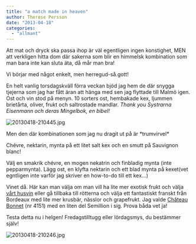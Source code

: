 ```yaml
---
title: "a match made in heaven"
author: Therese Persson
date: "2013-04-18"
categories: 
  - "allmant"
---
```


Att mat och dryck ska passa ihop är väl egentligen ingen konstighet, MEN att verkligen hitta dom där sakerna som blir en himmelsk kombination som man bara inte kan sluta äta, då mår man bra!

Vi börjar med något enkelt, men herregud-så.gott!

En helt vanlig torsdagskväll förra veckan bjöd jag hem de där snygga tjejerna som jag har fått äran att hänga med sen jag flyttade till Malmö igen. Ost och vin stod på menyn. 10 sorters ost, hembakade kex, ljummen brietårta, oliver, frukt och saltrostade mandlar. _Thank you Systrarna Eisenmann och deras Mingelbok, en bibel!_

![20130418-210445.jpg](/static/img/20130418-210445.jpg)

Men den där kombinationen som jag nu dragit ut på är \*trumvirvel\*

Chévre, nektarin, mynta på ett litet salt kex och en smutt på Sauvignon blanc!

Välj en smakrik chévre, en mogen nekatrin och finbladig mynta (inte pepparmynta). Lägg ost, en klyfta nektarin och ett blad mynta på kexet(vet egntligen inte varför jag skriver en how-to-do till ett kex...)

Vinet då. Här kan man välja om man vill ha lite mer exotisk frukt och välja [vårt husvin](https://www.systembolaget.se/Sok-dryck/Dryck/?searchquery=12000&artikelId=190680&varuNr=12000&referringUrl=%2fTemplates%2fPublic%2fPages%2fGlobalSearchPage.aspx%3fsearchquery%3d12000%26id%3d1594%26epslanguage%3dsv "12000") eller gå tillbaka till rötterna och välja ett fantastiskt franskt från Bordeaux med lite mer krusbär, nässlor och grapefrukt. Jag valde [Château Bonnet](https://www.systembolaget.se/Sok-dryck/Dryck/?searchquery=bonnet&sortfield=Default&sortdirection=Ascending&hitsoffset=0&page=1&searchview=All&groupfiltersheader=Default&artikelId=2760&varuNr=4151&filters=searchquery%2c "Bonnet") (nr 4151) med en liten del Semillion i sig. Prova båda vet ja!

Testa detta nu i helgen! Fredagstilltugg eller lördagsmys, du bestämmer själv!

![20130418-210246.jpg](/static/img/20130418-210246.jpg)
